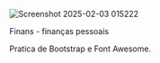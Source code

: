 ![Screenshot 2025-02-03 015222](https://github.com/user-attachments/assets/1c1e26c3-f74d-4ad5-8106-4eb0df5f4b4a)

Finans - finanças pessoais

Pratica de Bootstrap e Font Awesome.
